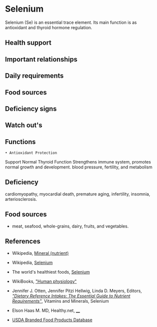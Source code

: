 # Selenium
Selenium (Se) is an essential trace element. Its main function is as antioxidant and thyroid hormone regulation. 

## Health support

## Important relationships

## Daily requirements

## Food sources

## Deficiency signs

## Watch out's

## Functions
	• Antioxidant Protection
Support Normal Thyroid Function
Strengthens immune system, promotes normal growth and development.
blood pressure, fertility, and metabolism

## Deficiency
cardiomyopathy, myocardial death, premature aging, infertility, insomnia, arteriosclerosis.

## Food sources
- meat, seafood, whole-grains, dairy, fruits, and vegetables.

## References
- Wikipedia, [Mineral (nutrient)](https://en.wikipedia.org/wiki/Mineral_(nutrient))
- Wikipedia, [Selenium](https://en.wikipedia.org/wiki/Selenium)
- The world's healthiest foods, [Selenium](http://www.whfoods.com/genpage.php?tname=nutrient&dbid=95)
- WikiBooks, ["Human physiology"](https://en.wikibooks.org/wiki/Human_Physiology/Nutrition#Minerals)
- Jennifer J. Otten, Jennifer Pitzi Hellwig, Linda D. Meyers, Editors, [_"Dietary Reference Intakes: The Essential Guide to Nutrient Requirements"_](https://www.amazon.com/Dietary-Reference-Intakes-Essential-Requirements/dp/0309157420), Vitamins and Minerals, Selenium

- Elson Haas M. MD, Healthy.net, [__]()



- [USDA Branded Food Products Database]()